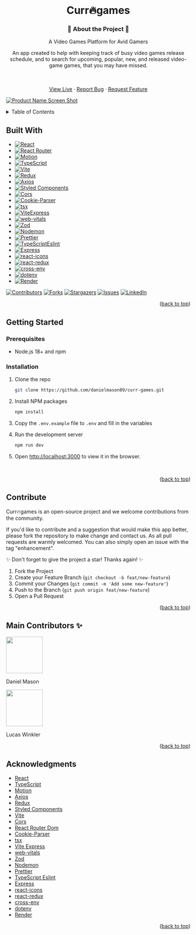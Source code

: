 <!-- Improved compatibility of back to top link: See: https://github.com/othneildrew/Best-README-Template/pull/73 -->

<a id="readme-top"></a>

<!--
*** Thanks for checking out the Best-README-Template. If you have a suggestion
*** that would make this better, please fork the repo and create a pull request
*** or simply open an issue with the tag "enhancement".
*** Don't forget to give the project a star!
*** Thanks again! Now go create something AMAZING! :D
-->

<!-- PROJECT SHIELDS -->
<!--
*** I'm using markdown "reference style" links for readability.
*** Reference links are enclosed in brackets [ ] instead of parentheses ( ).
*** See the bottom of this document for the declaration of the reference variables
*** for contributors-url, forks-url, etc. This is an optional, concise syntax you may use.
*** https://www.markdownguide.org/basic-syntax/#reference-style-links
-->

<br />
<div align="center">

# Curr🔥games

### 🚀 About the Project 🚀

  <div align="center">
    <p>A Video Games Platform for Avid Gamers</p>
    <p>An app created to help with keeping track of busy video games release schedule, and to search for upcoming, popular, new, and released video-game games, that you may have missed.  
    </div>
    <br />
    <br />
    <a href="https://curr-games.onrender.com/">View Live</a>
    &middot;
    <a href="https://github.com/danielmason89/curr-games/issues/new?labels=bug&template=bug-report---.md">Report Bug</a>
    &middot;
    <a href="https://github.com/danielmason89/curr-games/issues/new?labels=enhancement&template=feature-request---.md">Request Feature</a>
  </p>
</div>

[![Product Name Screen Shot][product-screenshot]](https://curr-games.onrender.com/)

[product-screenshot]: https://media.licdn.com/dms/image/v2/D4E2DAQEDCsnJwm4ZNg/profile-treasury-image-shrink_800_800/profile-treasury-image-shrink_800_800/0/1718855069526?e=1742187600&v=beta&t=MiXrctEdmtWF6BqZDb17haW02c2DCQWXJZP98J04eYY

<!-- TABLE OF CONTENTS -->
<details>
  <summary>Table of Contents</summary>
  <ol>
    <li>
      <a href="#about-the-project">About The Project</a>
      <ul>
        <li><a href="#built-with">Built With</a></li>
      </ul>
    </li>
    <li>
      <a href="#getting-started">Getting Started</a>
      <ul>
        <li><a href="#prerequisites">Prerequisites</a></li>
        <li><a href="#installation">Installation</a></li>
      </ul>
    </li>
    <li><a href="#contribute">Contribute</a></li>
    <li><a href="#acknowledgments">Acknowledgments</a></li>
  </ol>
</details>

## Built With

- [![React][React.js]][React-url]
- [![React Router][React Router]][React Router-url]
- [![Motion][Motion]][Motion-url]
- [![TypeScript][TypeScript]][TypeScript-url]
- [![Vite][Vite]][Vite-url]
- [![Redux][Redux]][Redux-url]
- [![Axios][Axios]][Axios-url]
- [![Styled Components][Styled Components]][Styled Components-url]
- [![Cors][Cors]][Cors-url]
- [![Cookie-Parser][Cookie-Parser]][Cookie-Parser-url]
- [![tsx][tsx]][tsx-url]
- [![ViteExpress][ViteExpress]][ViteExpress-url]
- [![web-vitals][web-vitals]][web-vitals-url]
- [![Zod][Zod]][Zod-url]
- [![Nodemon][Nodemon]][Nodemon-url]
- [![Prettier][Prettier]][Prettier-url]
- [![TypeScriptEslint][TypeScriptEslint]][typescript-eslint-url]
- [![Express][Express]][Express-url]
- [![react-icons][react-icons]][react-icons-url]
- [![react-redux][react-redux]][react-redux-url]
- [![cross-env][cross-env]][cross-env-url]
- [![dotenv][dotenv]][dotenv-url]
- [![Render][Render]][Render-url]

[![Contributors][contributors-shield]][contributors-url]
[![Forks][forks-shield]][forks-url]
[![Stargazers][stars-shield]][stars-url]
[![Issues][issues-shield]][issues-url]
[![LinkedIn][linkedin-shield]][linkedin-url]

<p align="right">(<a href="#readme-top">back to top</a>)</p>

<!-- GETTING STARTED -->

## Getting Started

<h3>Prerequisites</h3>

- Node.js 18+ and npm

### Installation

1. Clone the repo

   ```sh
   git clone https://github.com/danielmason89/curr-games.git
   ```

2. Install NPM packages

   ```sh
   npm install
   ```

3. Copy the `.env.example` file to `.env` and fill in the variables

4. Run the development server

   ```sh
   npm run dev
   ```

5. Open [http://localhost:3000](http://localhost:3000) to view it in the browser.
<br/>

<p align="right">(<a href="#readme-top">back to top</a>)</p>

<!-- CONTRIBUTE -->

## Contribute

Curr🔥games is an open-source project and we welcome contributions from the community.

If you'd like to contribute and a suggestion that would make this app better, please fork the repository to make change and contact us. As all pull requests are warmly welcomed.
You can also simply open an issue with the tag "enhancement".

✨ Don't forget to give the project a star! Thanks again! ✨

1. Fork the Project
2. Create your Feature Branch (`git checkout -b feat/new-feature`)
3. Commit your Changes (`git commit -m 'Add some new-feature'`)
4. Push to the Branch (`git push origin feat/new-feature`)
5. Open a Pull Request

<p align="right">(<a href="#readme-top">back to top</a>)</p>

## Main Contributors ✨

<div>
  <img src="https://avatars.githubusercontent.com/u/77700361?v=4" width="100" height="100" />
  <p>Daniel Mason</p>
  <img src="https://avatars.githubusercontent.com/u/43054519?v=4" width="100" height="100" />
  <p>Lucas Winkler</p>
</div>

<p align="right">(<a href="#readme-top">back to top</a>)</p>

<!-- ACKNOWLEDGMENTS -->

## Acknowledgments

- [React](https://react.dev/)
- [TypeScript](https://www.typescriptlang.org/)
- [Motion](https://motion.dev/)
- [Axios](https://axios-http.com/)
- [Redux](https://redux.js.org/)
- [Styled Components](https://styled-components.com/)
- [Vite](https://vite.dev/)
- [Cors](https://developer.mozilla.org/en-US/docs/Web/HTTP/CORS)
- [React Router Dom](https://www.npmjs.com/package/react-router-dom)
- [Cookie-Parser](https://www.npmjs.com/package/cookie-parser)
- [tsx](https://www.npmjs.com/package/tsx)
- [Vite Express](https://www.npmjs.com/package/vite-express)
- [web-vitals](https://www.npmjs.com/package/web-vitals)
- [Zod](https://zod.dev/)
- [Nodemon](https://nodemon.io/)
- [Prettier](https://prettier.io/)
- [TypeScript Eslint](https://typescript-eslint.io/)
- [Express](https://expressjs.com/)
- [react-icons](https://react-icons.github.io/react-icons/)
- [react-redux](https://react-redux.js.org/)
- [cross-env](https://www.npmjs.com/package/cross-env)
- [dotenv](https://www.npmjs.com/package/dotenv)
- [Render](https://render.com/)

<p align="right">(<a href="#readme-top">back to top</a>)</p>

<!-- MARKDOWN LINKS & IMAGES -->
<!-- https://www.markdownguide.org/basic-syntax/#reference-style-links -->

[contributors-shield]: https://img.shields.io/github/contributors/danielmason89/curr-games.svg?style=for-the-badge
[contributors-url]: https://github.com/danielmason89/curr-games/graphs/contributors
[forks-shield]: https://img.shields.io/github/forks/danielmason89/curr-games.svg?style=for-the-badge
[forks-url]: https://github.com/danielmason89/curr-games/network/members
[stars-shield]: https://img.shields.io/github/stars/danielmason89/curr-games.svg?style=for-the-badge
[stars-url]: https://github.com/danielmason89/curr-games/stargazers
[issues-shield]: https://img.shields.io/github/issues/danielmason89/curr-games.svg?style=for-the-badge
[issues-url]: https://github.com/danielmason89/curr-games/issues
[linkedin-shield]: https://img.shields.io/badge/-LinkedIn-black.svg?style=for-the-badge&logo=linkedin&colorB=555
[linkedin-url]: https://www.linkedin.com/in/daniel-mason-dev/
[React.js]: https://img.shields.io/badge/React-20232A?style=for-the-badge&logo=react&logoColor=61DAFB
[React-url]: https://reactjs.org/
[TypeScript]: https://img.shields.io/badge/TypeScript-3178C6?logo=typescript&logoColor=fff
[TypeScript-url]: https://www.typescriptlang.org/
[React Router]: https://img.shields.io/badge/React%20Router-CA4245?logo=reactrouter&logoColor=fff&style=flat
[React Router-url]: https://reactrouter.com/
[Vite]: https://img.shields.io/badge/Vite-646CFF?logo=vite&logoColor=fff&style=flat
[Vite-url]: https://vite.dev/
[Motion]: https://img.shields.io/badge/Framer-05F?logo=framer&logoColor=fff&style=flat
[Motion-url]: https://motion.dev/
[Redux]: https://img.shields.io/badge/Redux-764ABC?logo=redux&logoColor=fff&style=flat
[Redux-url]: https://redux.js.org/
[Axios]: https://img.shields.io/badge/Axios-5A29E4?logo=axios&logoColor=fff&style=flat
[Axios-url]: https://axios-http.com/
[Styled Components]: https://img.shields.io/badge/styled--components-DB7093?logo=styledcomponents&logoColor=fff&style=flat
[Styled Components-url]: https://styled-components.com/
[Cors]: https://img.shields.io/badge/Cors-00C7B7?logoColor=fff&style=flat
[Cors-url]: https://developer.mozilla.org/en-US/docs/Web/HTTP/CORS
[react-router-dom]: https://img.shields.io/badge/react-router-dom-00C7B7?logoColor=fff&style=flat
[react-router-dom-url]: https://www.npmjs.com/package/react-router-dom
[Cookie-Parser]: https://img.shields.io/badge/cookie-parser-00C7B7?logoColor=fff&style=flat
[Cookie-Parser-url]: https://www.npmjs.com/package/cookie-parser
[tsx]: https://img.shields.io/badge/tsx-00C7B7?logoColor=fff&style=flat
[tsx-url]: https://www.npmjs.com/package/tsx
[ViteExpress]: https://img.shields.io/badge/vite-express-00C7B7?logoColor=fff&style=flat
[ViteExpress-url]: https://www.npmjs.com/package/vite-express
[web-vitals]: https://img.shields.io/badge/web-vitals-00C7B7?logoColor=fff&style=flat
[web-vitals-url]: https://www.npmjs.com/package/web-vitals
[Zod]: https://img.shields.io/badge/Zod-3E67B1?logoColor=fff&style=flat
[Zod-url]: https://zod.dev/
[Nodemon]: https://img.shields.io/badge/Nodemon-76D04B?logoColor=fff&style=flat
[Nodemon-url]: https://nodemon.io/
[Prettier]: https://img.shields.io/badge/Prettier-F7B93E?logoColor=fff&style=flat
[Prettier-url]: https://prettier.io/
[TypeScriptEslint]: https://img.shields.io/badge/typescript-eslint-3178C6?logoColor=fff&style=flat
[typescript-eslint-url]: https://typescript-eslint.io/
[Express]: https://img.shields.io/badge/Express-000000?logoColor=fff&style=flat
[Express-url]: https://expressjs.com/
[react-icons]: https://img.shields.io/badge/react-icons-61DAFB?logoColor=fff&style=flat
[react-icons-url]: https://react-icons.github.io/react-icons/
[react-redux]: https://img.shields.io/badge/react-redux-764ABC?logoColor=fff&style=flat
[react-redux-url]: https://react-redux.js.org/
[cross-env]: https://img.shields.io/badge/cross-env-ECD53F?logoColor=fff&style=flat
[cross-env-url]: https://www.npmjs.com/package/cross-env
[dotenv]: https://img.shields.io/badge/dotenv-ECD53F?logoColor=fff&style=flat
[dotenv-url]: https://www.npmjs.com/package/dotenv
[Render]: https://img.shields.io/badge/Render-000000?logoColor=fff&style=flat
[Render-url]: https://render.com/
